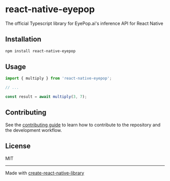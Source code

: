 # react-native-eyepop

The official Typescript library for EyePop.ai's inference API for React Native

## Installation

```sh
npm install react-native-eyepop
```

## Usage


```js
import { multiply } from 'react-native-eyepop';

// ...

const result = await multiply(3, 7);
```


## Contributing

See the [contributing guide](CONTRIBUTING.md) to learn how to contribute to the repository and the development workflow.

## License

MIT

---

Made with [create-react-native-library](https://github.com/callstack/react-native-builder-bob)
